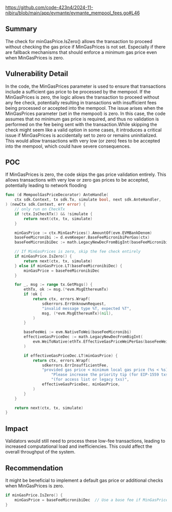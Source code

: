 https://github.com/code-423n4/2024-11-nibiru/blob/main/app/evmante/evmante_mempool_fees.go#L46

## Summary

The check for minGasPrice.IsZero() allows the transaction to proceed without checking the gas price if MinGasPrices is not set. Especially if there are fallback mechanisms that should enforce a minimum gas price even when MinGasPrices is zero.

## Vulnerability Detail

In the code, the MinGasPrices parameter is used to ensure that transactions include a sufficient gas price to be processed by the mempool. If the MinGasPrices is zero, the logic allows the transaction to proceed without any fee check, potentially resulting in transactions with insufficient fees being processed or accepted into the mempool. The issue arises when the MinGasPrices parameter (set in the mempool) is zero. In this case, the code assumes that no minimum gas price is required, and thus no validation is performed on the fee being sent with the transaction.While skipping the check might seem like a valid option in some cases, it introduces a critical issue if MinGasPrices is accidentally set to zero or remains uninitialized. This would allow transactions with very low (or zero) fees to be accepted into the mempool, which could have severe consequences.

## POC

If MinGasPrices is zero, the code skips the gas price validation entirely. This allows transactions with very low or zero gas prices to be accepted, potentially leading to network flooding

```go
func (d MempoolGasPriceDecorator) AnteHandle(
    ctx sdk.Context, tx sdk.Tx, simulate bool, next sdk.AnteHandler,
) (newCtx sdk.Context, err error) {
    // only run on CheckTx
    if !ctx.IsCheckTx() && !simulate {
        return next(ctx, tx, simulate)
    }

    minGasPrice := ctx.MinGasPrices().AmountOf(evm.EVMBankDenom)
    baseFeeMicronibi := d.evmKeeper.BaseFeeMicronibiPerGas(ctx)
    baseFeeMicronibiDec := math.LegacyNewDecFromBigInt(baseFeeMicronibi)

    // If MinGasPrices is zero, skip the fee check entirely
    if minGasPrice.IsZero() {
        return next(ctx, tx, simulate)
    } else if minGasPrice.LT(baseFeeMicronibiDec) {
        minGasPrice = baseFeeMicronibiDec
    }

    for _, msg := range tx.GetMsgs() {
        ethTx, ok := msg.(*evm.MsgEthereumTx)
        if !ok {
            return ctx, errors.Wrapf(
                sdkerrors.ErrUnknownRequest,
                "invalid message type %T, expected %T",
                msg, (*evm.MsgEthereumTx)(nil),
            )
        }

        baseFeeWei := evm.NativeToWei(baseFeeMicronibi)
        effectiveGasPriceDec := math.LegacyNewDecFromBigInt(
            evm.WeiToNative(ethTx.EffectiveGasPriceWeiPerGas(baseFeeWei)),
        )

        if effectiveGasPriceDec.LT(minGasPrice) {
            return ctx, errors.Wrapf(
                sdkerrors.ErrInsufficientFee,
                "provided gas price < minimum local gas price (%s < %s). "+
                    "Please increase the priority tip (for EIP-1559 txs) or the gas prices "+
                    "(for access list or legacy txs)",
                effectiveGasPriceDec, minGasPrice,
            )
        }
    }

    return next(ctx, tx, simulate)
}
```

## Impact

Validators would still need to process these low-fee transactions, leading to increased computational load and inefficiencies. This could affect the overall throughput of the system.

## Recommendation

It might be beneficial to implement a default gas price or additional checks when MinGasPrices is zero. 

```go
if minGasPrice.IsZero() {
    minGasPrice = baseFeeMicronibiDec  // Use a base fee if MinGasPrices is not set
}
```
